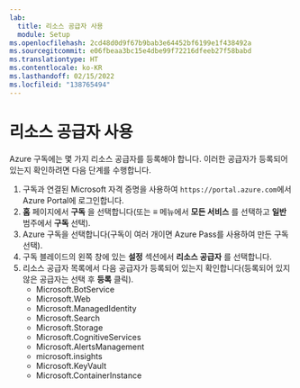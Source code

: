 ```yaml
---
lab:
  title: 리소스 공급자 사용
  module: Setup
ms.openlocfilehash: 2cd48d0d9f67b9bab3e64452bf6199e1f438492a
ms.sourcegitcommit: e06fbeaa3bc15e4dbe99f72216dfeeb27f58babd
ms.translationtype: HT
ms.contentlocale: ko-KR
ms.lasthandoff: 02/15/2022
ms.locfileid: "138765494"
---
```

# <a name="enable-resource-providers"></a>리소스 공급자 사용

Azure 구독에는 몇 가지 리소스 공급자를 등록해야 합니다. 이러한 공급자가 등록되어 있는지 확인하려면 다음 단계를 수행합니다.

1. 구독과 연결된 Microsoft 자격 증명을 사용하여 `https://portal.azure.com`에서 Azure Portal에 로그인합니다.
2. **홈** 페이지에서 **구독** 을 선택합니다(또는 **&#8801;** 메뉴에서 **모든 서비스** 를 선택하고 **일반** 범주에서 **구독** 선택).
3. Azure 구독을 선택합니다(구독이 여러 개이면 Azure Pass를 사용하여 만든 구독 선택).
4. 구독 블레이드의 왼쪽 창에 있는 **설정** 섹션에서 **리소스 공급자** 를 선택합니다.
5. 리소스 공급자 목록에서 다음 공급자가 등록되어 있는지 확인합니다(등록되어 있지 않은 공급자는 선택 후 **등록** 클릭).
    - Microsoft.BotService
    - Microsoft.Web
    - Microsoft.ManagedIdentity
    - Microsoft.Search
    - Microsoft.Storage
    - Microsoft.CognitiveServices
    - Microsoft.AlertsManagement
    - microsoft.insights
    - Microsoft.KeyVault
    - Microsoft.ContainerInstance
